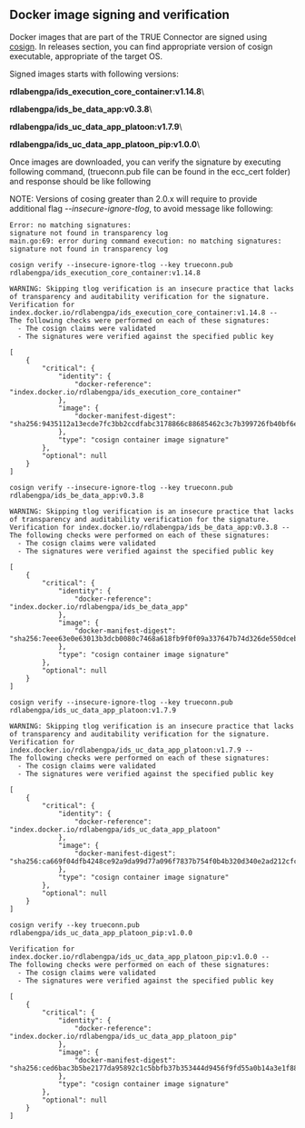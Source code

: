 ## Docker image signing and verification <a href="#cosign" id="cosign"></a>

Docker images that are part of the TRUE Connector are signed using [cosign](https://github.com/sigstore/cosign). In releases section, you can find appropriate version of cosign executable, appropriate of the target OS.

Signed images starts with following versions:

**rdlabengpa/ids\_execution\_core\_container:v1.14.8**\

**rdlabengpa/ids\_be\_data\_app:v0.3.8**\

**rdlabengpa/ids\_uc\_data\_app\_platoon:v1.7.9**\

**rdlabengpa/ids\_uc\_data\_app\_platoon\_pip:v1.0.0**\


Once images are downloaded, you can verify the signature by executing following command, (trueconn.pub file can be found in the ecc_cert folder) and response should be like following

NOTE: Versions of cosing greater than 2.0.x will require to provide additional flag *--insecure-ignore-tlog*, to avoid message like following:

```
Error: no matching signatures:
signature not found in transparency log
main.go:69: error during command execution: no matching signatures:
signature not found in transparency log
```

```
cosign verify --insecure-ignore-tlog --key trueconn.pub rdlabengpa/ids_execution_core_container:v1.14.8

WARNING: Skipping tlog verification is an insecure practice that lacks of transparency and auditability verification for the signature.
Verification for index.docker.io/rdlabengpa/ids_execution_core_container:v1.14.8 --
The following checks were performed on each of these signatures:
  - The cosign claims were validated
  - The signatures were verified against the specified public key

[
	{
        "critical": {
            "identity": {
                "docker-reference": "index.docker.io/rdlabengpa/ids_execution_core_container"
            },
            "image": {
                "docker-manifest-digest": "sha256:9435112a13ecde7fc3bb2ccdfabc3178866c88685462c3c7b399726fb40bf6ed"
            },
            "type": "cosign container image signature"
        },
        "optional": null
    }
]
```

```
cosign verify --insecure-ignore-tlog --key trueconn.pub rdlabengpa/ids_be_data_app:v0.3.8

WARNING: Skipping tlog verification is an insecure practice that lacks of transparency and auditability verification for the signature.
Verification for index.docker.io/rdlabengpa/ids_be_data_app:v0.3.8 --
The following checks were performed on each of these signatures:
  - The cosign claims were validated
  - The signatures were verified against the specified public key

[
	{
        "critical": {
            "identity": {
                "docker-reference": "index.docker.io/rdlabengpa/ids_be_data_app"
            },
            "image": {
                "docker-manifest-digest": "sha256:7eee63e0e63013b3dcb0080c7468a618fb9f0f09a337647b74d326de550dceb3"
            },
            "type": "cosign container image signature"
        },
        "optional": null
    }
]
```

```
cosign verify --insecure-ignore-tlog --key trueconn.pub rdlabengpa/ids_uc_data_app_platoon:v1.7.9

WARNING: Skipping tlog verification is an insecure practice that lacks of transparency and auditability verification for the signature.
Verification for index.docker.io/rdlabengpa/ids_uc_data_app_platoon:v1.7.9 --
The following checks were performed on each of these signatures:
  - The cosign claims were validated
  - The signatures were verified against the specified public key

[
	{
		"critical": {
			"identity": {
				"docker-reference": "index.docker.io/rdlabengpa/ids_uc_data_app_platoon"
			},
			"image": {
				"docker-manifest-digest": "sha256:ca669f04dfb4248ce92a9da99d77a096f7837b754f0b4b320d340e2ad212cfc6"
			},
			"type": "cosign container image signature"
		},
		"optional": null
	}
]
```

```
cosign verify --key trueconn.pub rdlabengpa/ids_uc_data_app_platoon_pip:v1.0.0

Verification for index.docker.io/rdlabengpa/ids_uc_data_app_platoon_pip:v1.0.0 --
The following checks were performed on each of these signatures:
  - The cosign claims were validated
  - The signatures were verified against the specified public key

[
	{
		"critical": {
			"identity": {
				"docker-reference": "index.docker.io/rdlabengpa/ids_uc_data_app_platoon_pip"
			},
			"image": {
				"docker-manifest-digest": "sha256:ced6bac3b5be2177da95892c1c5bbfb37b353444d9456f9fd55a0b14a3e1f88b"
			},
			"type": "cosign container image signature"
		},
		"optional": null
	}
]

```
